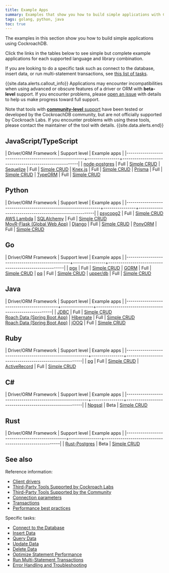 ```yaml
---
title: Example Apps
summary: Examples that show you how to build simple applications with CockroachDB
tags: golang, python, java
toc: true
---
```


The examples in this section show you how to build simple applications using CockroachDB.

Click the links in the tables below to see simple but complete example applications for each supported language and library combination.

If you are looking to do a specific task such as connect to the database, insert data, or run multi-statement transactions, see [this list of tasks](#tasks).

{{site.data.alerts.callout_info}}
Applications may encounter incompatibilities when using advanced or obscure features of a driver or ORM with **beta-level** support. If you encounter problems, please [open an issue](https://github.com/cockroachdb/cockroach/issues/new) with details to help us make progress toward full support.

Note that tools with [**community-level** support](community-tooling.html) have been tested or developed by the CockroachDB community, but are not officially supported by Cockroach Labs. If you encounter problems with using these tools, please contact the maintainer of the tool with details.
{{site.data.alerts.end}}

## JavaScript/TypeScript

| Driver/ORM Framework                                    | Support level  | Example apps                                            |
|---------------------------------------------------------+----------------+--------------------------------------------------------|
| [node-postgres](https://www.npmjs.com/package/pg)       | Full           | [Simple CRUD](build-a-nodejs-app-with-cockroachdb.html)
| [Sequelize](https://www.npmjs.com/package/sequelize)    | Full           | [Simple CRUD](build-a-nodejs-app-with-cockroachdb-sequelize.html)
| [Knex.js](https://knexjs.org/)                          | Full           | [Simple CRUD](build-a-nodejs-app-with-cockroachdb-knexjs.html)
| [Prisma](https://prisma.io)                    | Full           | [Simple CRUD](build-a-nodejs-app-with-cockroachdb-prisma.html)
| [TypeORM](https://www.npmjs.com/package/typeorm)        | Full           | [Simple CRUD](build-a-typescript-app-with-cockroachdb.html)

## Python

| Driver/ORM Framework                                            | Support level  | Example apps                                            |
|-----------------------------------------------------------------+----------------+--------------------------------------------------------|
| [psycopg2](https://www.psycopg.org/docs/install.html)           | Full           | [Simple CRUD](build-a-python-app-with-cockroachdb.html)<br>[AWS Lambda](deploy-lambda-function.html)
| [SQLAlchemy](https://www.sqlalchemy.org/)                       | Full           | [Simple CRUD](build-a-python-app-with-cockroachdb-sqlalchemy.html)<br>[MovR-Flask (Global Web App)](movr-flask-overview.html)
| [Django](https://pypi.org/project/Django/)                      | Full           | [Simple CRUD](build-a-python-app-with-cockroachdb-django.html)
| [PonyORM](https://ponyorm.org/)                                 | Full           | [Simple CRUD](build-a-python-app-with-cockroachdb-pony.html)

## Go

| Driver/ORM Framework                             | Support level  | Example apps                                            |
|--------------------------------------------------+----------------+--------------------------------------------------------|
| [pgx](https://github.com/jackc/pgx/releases)     | Full           | [Simple CRUD](build-a-go-app-with-cockroachdb.html)
| [GORM](https://github.com/jinzhu/gorm/releases)  | Full           | [Simple CRUD](build-a-go-app-with-cockroachdb-gorm.html)
| [pq](https://github.com/lib/pq)                  | Full           | [Simple CRUD](build-a-go-app-with-cockroachdb-pq.html)
| [upper/db](https://github.com/upper/db)          | Full           | [Simple CRUD](build-a-go-app-with-cockroachdb-upperdb.html)

## Java

| Driver/ORM Framework                       | Support level  | Example apps                                            |
|--------------------------------------------+----------------+--------------------------------------------------------|
| [JDBC](https://jdbc.postgresql.org/)       | Full           | [Simple CRUD](build-a-java-app-with-cockroachdb.html)<br>[Roach Data (Spring Boot App)](build-a-spring-app-with-cockroachdb-jdbc.html)
| [Hibernate](https://hibernate.org/orm/)    | Full           | [Simple CRUD](build-a-java-app-with-cockroachdb-hibernate.html)<br>[Roach Data (Spring Boot App)](build-a-spring-app-with-cockroachdb-jpa.html)
| [jOOQ](https://www.jooq.org/)              | Full           | [Simple CRUD](build-a-java-app-with-cockroachdb-jooq.html)

## Ruby

| Driver/ORM Framework                                      | Support level  | Example apps                                            |
|-----------------------------------------------------------+----------------+--------------------------------------------------------|
| [pg](https://rubygems.org/gems/pg)                        | Full           | [Simple CRUD](build-a-ruby-app-with-cockroachdb.html)
| [ActiveRecord](https://rubygems.org/gems/activerecord)    | Full           | [Simple CRUD](build-a-ruby-app-with-cockroachdb-activerecord.html)

## C# 

| Driver/ORM Framework                                      | Support level  | Example apps                                           |
|-----------------------------------------------------------+----------------+--------------------------------------------------------|
| [Npgsql](https://www.npgsql.org/)                         | Beta           | [Simple CRUD](build-a-csharp-app-with-cockroachdb.html)

## Rust

| Driver/ORM Framework                           | Support level  | Example apps                                           |
|------------------------------------------------+----------------+--------------------------------------------------------|
| [Rust-Postgres](https://github.com/sfackler/rust-postgres) | Beta      | [Simple CRUD](build-a-rust-app-with-cockroachdb.html)

## See also

Reference information:

- [Client drivers](install-client-drivers.html)
- [Third-Party Tools Supported by Cockroach Labs](third-party-database-tools.html)
- [Third-Party Tools Supported by the Community](community-tooling.html)
- [Connection parameters](connection-parameters.html)
- [Transactions](transactions.html)
- [Performance best practices](performance-best-practices-overview.html)

<a name="tasks"></a>

Specific tasks:

- [Connect to the Database](connect-to-the-database.html)
- [Insert Data](insert-data.html)
- [Query Data](query-data.html)
- [Update Data](update-data.html)
- [Delete Data](delete-data.html)
- [Optimize Statement Performance](make-queries-fast.html)
- [Run Multi-Statement Transactions](run-multi-statement-transactions.html)
- [Error Handling and Troubleshooting](error-handling-and-troubleshooting.html)
